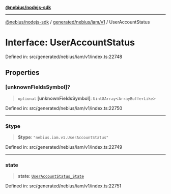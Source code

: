 [**@nebius/nodejs-sdk**](../../../../../README.md)

***

[@nebius/nodejs-sdk](../../../../../README.md) / [generated/nebius/iam/v1](../README.md) / UserAccountStatus

# Interface: UserAccountStatus

Defined in: src/generated/nebius/iam/v1/index.ts:22748

## Properties

### \[unknownFieldsSymbol\]?

> `optional` **\[unknownFieldsSymbol\]**: `Uint8Array`\<`ArrayBufferLike`\>

Defined in: src/generated/nebius/iam/v1/index.ts:22750

***

### $type

> **$type**: `"nebius.iam.v1.UserAccountStatus"`

Defined in: src/generated/nebius/iam/v1/index.ts:22749

***

### state

> **state**: [`UserAccountStatus_State`](../type-aliases/UserAccountStatus_State.md)

Defined in: src/generated/nebius/iam/v1/index.ts:22751
